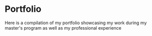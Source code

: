 # Portfolio
Here is a compilation of my portfolio showcasing my work during my master's program as well as my professional experience
